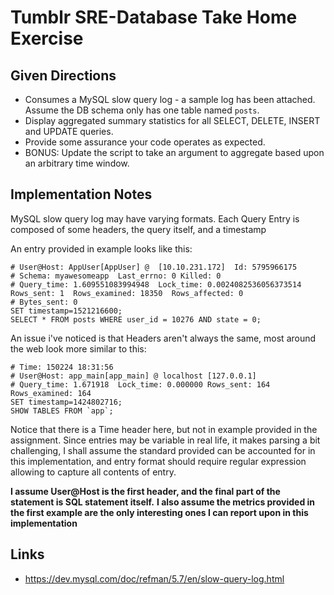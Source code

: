 # Tumblr SRE-Database Take Home Exercise


##  Given Directions
* Consumes a MySQL slow query log - a sample log has been attached.  Assume the DB schema only has one table named `posts`.
* Display aggregated summary statistics for all SELECT, DELETE, INSERT and UPDATE queries.
* Provide some assurance your code operates as expected.
* BONUS: Update the script to take an argument to aggregate based upon an arbitrary time window.

## Implementation Notes

MySQL slow query log may have varying formats. Each Query Entry is composed of some headers, the query itself, and a timestamp

An entry provided in example looks like this:

```
# User@Host: AppUser[AppUser] @  [10.10.231.172]  Id: 5795966175
# Schema: myawesomeapp  Last_errno: 0 Killed: 0
# Query_time: 1.609551083994948  Lock_time: 0.0024082536056373514  Rows_sent: 1  Rows_examined: 18350  Rows_affected: 0
# Bytes_sent: 0
SET timestamp=1521216600;
SELECT * FROM posts WHERE user_id = 10276 AND state = 0;

```

An issue i've noticed is that Headers aren't always the same, most around the web look more similar to this:

```
# Time: 150224 18:31:56
# User@Host: app_main[app_main] @ localhost [127.0.0.1]
# Query_time: 1.671918  Lock_time: 0.000000 Rows_sent: 164  Rows_examined: 164
SET timestamp=1424802716;
SHOW TABLES FROM `app`;
```

Notice that there is a Time header here, but not in example provided in the assignment. Since entries may be variable in real life, it makes parsing a bit challenging, I shall assume the standard provided can be accounted for in this implementation, and entry format should require regular expression allowing to capture all contents of entry. 

**I assume User@Host is the first header, and the final part of the statement is SQL statement itself.**
**I also assume the metrics provided in the first example are the only interesting ones I can report upon in this implementation**

## Links
* <https://dev.mysql.com/doc/refman/5.7/en/slow-query-log.html>
